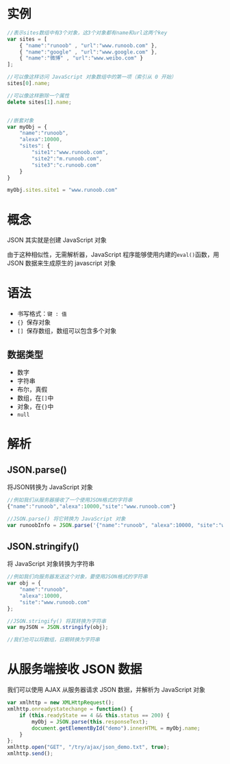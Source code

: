# 实例

```js
//表示sites数组中有3个对象，这3个对象都有name和url这两个key
var sites = [
    { "name":"runoob" , "url":"www.runoob.com" }, 
    { "name":"google" , "url":"www.google.com" }, 
    { "name":"微博" , "url":"www.weibo.com" }
];

//可以像这样访问 JavaScript 对象数组中的第一项（索引从 0 开始）
sites[0].name;

//可以像这样删除一个属性
delete sites[1].name;


//嵌套对象
var myObj = {
    "name":"runoob",
    "alexa":10000,
    "sites": {
        "site1":"www.runoob.com",
        "site2":"m.runoob.com",
        "site3":"c.runoob.com"
    }
}

myObj.sites.site1 = "www.runoob.com"
```

# 概念

JSON 其实就是创建 JavaScript 对象

由于这种相似性，无需解析器，JavaScript 程序能够使用内建的`eval()`函数，用 JSON 数据来生成原生的 javascript 对象

# 语法

- 书写格式：`键 : 值`
- `{} `保存对象
- `[] `保存数组，数组可以包含多个对象

## 数据类型

- 数字
- 字符串
- 布尔，真假
- 数组，在`[]`中
- 对象，在`{}`中
- `null`

# 解析

## JSON.parse()

将JSON转换为 JavaScript 对象

```js
//例如我们从服务器接收了一个使用JSON格式的字符串
{"name":"runoob","alexa":10000,"site":"www.runoob.com"}

//JSON.parse() 将它转换为 JavaScript 对象
var runoobInfo = JSON.parse('{"name":"runoob", "alexa":10000, "site":"www.runoob.com" }');
```

## JSON.stringify()

将 JavaScript 对象转换为字符串
```js
//例如我们向服务器发送这个对象，要使用JSON格式的字符串
var obj = {
    "name":"runoob",
    "alexa":10000,
    "site":"www.runoob.com"
};

//JSON.stringify() 将其转换为字符串
var myJSON = JSON.stringify(obj);

//我们也可以将数组，日期转换为字符串
```


# 从服务端接收 JSON 数据

我们可以使用 AJAX 从服务器请求 JSON 数据，并解析为 JavaScript 对象

```js
var xmlhttp = new XMLHttpRequest();
xmlhttp.onreadystatechange = function() {
    if (this.readyState == 4 && this.status == 200) {
        myObj = JSON.parse(this.responseText);
        document.getElementById("demo").innerHTML = myObj.name;
    }
};
xmlhttp.open("GET", "/try/ajax/json_demo.txt", true);
xmlhttp.send();
```